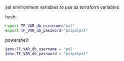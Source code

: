 set environment variables to use as terraform variables

bash:
```bash
export TF_VAR_db_username="pxl"
export TF_VAR_db_password="pxlpxlpxl"
```

powershell:
```powershell
$env:TF_VAR_db_username = "pxl"
$env:TF_VAR_db_password = "pxlpxlpxl"
```